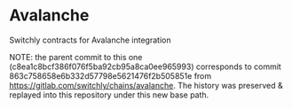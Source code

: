 # Avalanche

Switchly contracts for Avalanche integration

NOTE: the parent commit to this one (c8ea1c8bcf386f076f5ba92cb95a8ca0ee965993) corresponds to
commit 863c758658e6b332d57798e5621476f2b505851e from https://gitlab.com/switchly/chains/avalanche.
The history was preserved & replayed into this repository under this new base path.
